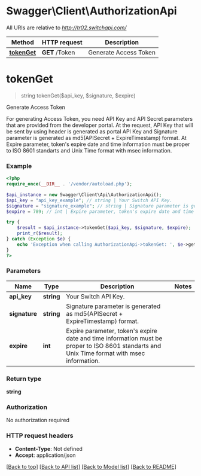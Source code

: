 # Swagger\Client\AuthorizationApi

All URIs are relative to *http://tr02.switchapi.com/*

Method | HTTP request | Description
------------- | ------------- | -------------
[**tokenGet**](AuthorizationApi.md#tokenGet) | **GET** /Token | Generate Access Token


# **tokenGet**
> string tokenGet($api_key, $signature, $expire)

Generate Access Token

For generating Access Token, you need API Key and API Secret parameters that are provided from the developer portal. At the request, API Key that will be sent by using header is generated as portal API Key and Signature parameter is generated as md5(APISecret + ExpireTimestamp) format. At Expire parameter, token's expire date and time information must be proper to ISO 8601 standarts and Unix Time format with msec information.

### Example
```php
<?php
require_once(__DIR__ . '/vendor/autoload.php');

$api_instance = new Swagger\Client\Api\AuthorizationApi();
$api_key = "api_key_example"; // string | Your Switch API Key.
$signature = "signature_example"; // string | Signature parameter is generated as md5(APISecret + ExpireTimestamp) format.
$expire = 789; // int | Expire parameter, token's expire date and time information must be proper to ISO 8601 standarts and Unix Time format with msec information.

try {
    $result = $api_instance->tokenGet($api_key, $signature, $expire);
    print_r($result);
} catch (Exception $e) {
    echo 'Exception when calling AuthorizationApi->tokenGet: ', $e->getMessage(), PHP_EOL;
}
?>
```

### Parameters

Name | Type | Description  | Notes
------------- | ------------- | ------------- | -------------
 **api_key** | **string**| Your Switch API Key. |
 **signature** | **string**| Signature parameter is generated as md5(APISecret + ExpireTimestamp) format. |
 **expire** | **int**| Expire parameter, token&#39;s expire date and time information must be proper to ISO 8601 standarts and Unix Time format with msec information. |

### Return type

**string**

### Authorization

No authorization required

### HTTP request headers

 - **Content-Type**: Not defined
 - **Accept**: application/json

[[Back to top]](#) [[Back to API list]](../../README.md#documentation-for-api-endpoints) [[Back to Model list]](../../README.md#documentation-for-models) [[Back to README]](../../README.md)

